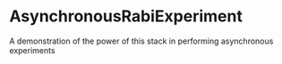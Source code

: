 # AsynchronousRabiExperiment
A demonstration of the power of this stack in performing asynchronous experiments

